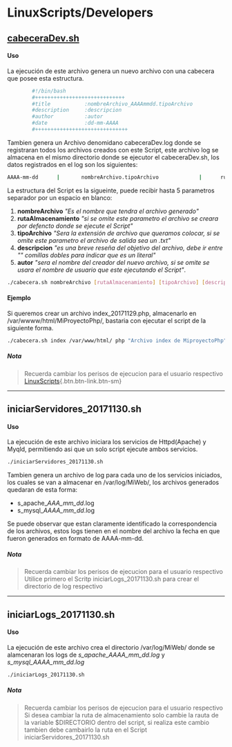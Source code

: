 # LinuxScripts/Developers


## [cabeceraDev.sh](#1)


#### Uso

La ejecución de este archivo genera un nuevo archivo con una cabecera que posee esta estructura.

```sh
        #!/bin/bash
        #+++++++++++++++++++++++++++++
        #title           :nombreArchivo_AAAAmmdd.tipoArchivo
        #description     :descripcion
        #author          :autor
        #date            :dd-mm-AAAA
        #++++++++++++++++++++++++++++++
```
Tambien genera un Archivo denomidano cabeceraDev.log donde se registraran
 todos los archivos creados con este Script, este archivo log se almacena en el
 mismo directorio donde se ejecutor el cabeceraDev.sh, los datos registrados en
el log son los siguientes:

```sh
AAAA-mm-dd      |       nombreArchivo.tipoArchivo             |      rutaAlamcenamiento
```
La estructura del Script es la sigueinte, puede recibir hasta 5 parametros
separador por un espacio en blanco:
1. **nombreArchivo**      *"Es el nombre que tendra el archivo generado"*
2. **rutaAlmacenamiento** *"si se omite este parametro el archivo se creara por defencto donde se ejecute el Script"*
3. **tipoArchivo**                *"Sera la extensión de archivo que queramos colocar, si se omite este parametro el archivo de salida sea un .txt"*
4. **descripcion**                *"es una breve reseña del objetivo del archivo, debe ir entre "" comillas dobles para indicar que es un literal"*
5. **autor**              *"sera el nombre del creador del nuevo archivo, si se omite se usara el nombre de usuario que este ejecutando el Script"*.

```sh
./cabecera.sh nombreArchivo [rutaAlmacenamiento] [tipoArchivo] [descripcion] [autor]
```


#### Ejemplo


Si queremos crear un archivo index_20171129.php, almacenarlo en /var/wwww/html/MiProyectoPhp/,  bastaria con ejecutar el script de la siguiente forma.

```sh
./cabecera.sh index /var/www/html/ php "Archivo index de MiproyectoPhp" ibrito
```
##### Nota

>Recuerda cambiar los perisos de ejecucion para el usuario respectivo
[LinuxScripts](https://github.com/ibrito/LinuxScripts){.btn.btn-link.btn-sm}

_________________________________________________________________________


## iniciarServidores_20171130.sh
####  Uso

La ejecución de este archivo iniciara los servicios de Httpd(Apache) y Myqld, permitiendo asi que un solo script ejecute ambos servicios.

```sh
./iniciarServidores_20171130.sh
```

Tambien genera un archivo de log para cada uno de los servicios iniciados, los cuales se van a almacenar en /var/log/MiWeb/, los archivos generados quedaran de esta forma:

*   s_apache_*AAA_mm_dd*.log
*   s_mysql_*AAAA_mm_dd*.log

Se puede observar que estan claramente identificado la correspondencia de los archivos, estos logs tienen en el nombre del archivo la fecha en que fueron generados en formato de AAAA-mm-dd.


##### Nota

>Recuerda cambiar los perisos de ejecucion para el usuario respectivo
>Utilice primero el Scritp iniciarLogs_20171130.sh para crear el directorio de log respectivo

_________________________________________________________________________


## iniciarLogs_20171130.sh
####  Uso

La ejecución de este archivo crea el directorio /var/log/MiWeb/ donde se alamcenaran los logs de *s_apache_AAAA_mm_dd.log* y  *s_mysql_AAAA_mm_dd.log* 

```sh
./iniciarLogs_20171130.sh
```


##### Nota

>Recuerda cambiar los perisos de ejecucion para el usuario respectivo
>Si desea cambiar la ruta de almacenamiento solo cambie la rauta de la variable $DIRECTORIO dentro del script, si realiza este cambio tambien debe cambairlo la ruta en el Script iniciarServidores_20171130.sh




